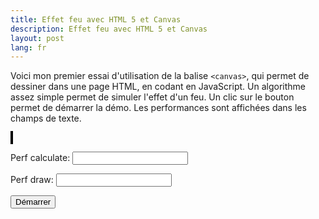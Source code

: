 ```yaml
---
title: Effet feu avec HTML 5 et Canvas
description: Effet feu avec HTML 5 et Canvas
layout: post
lang: fr
---
```

<script type="text/javascript">
    var WIDTH=100;
    var HEIGHT=50;
    var panel = new Array(WIDTH);
    var cc = new Array(256);

    function init() {
        initColors();
        initPanel();  
        setInterval('draw()', 500);
    }

function initColors() {
    for (c=0; c<256; c++) {
        cc[c]="rgb("+c+","+c+","+c+")";
    }
}

function initPanel() {
    for (var i=0; i<WIDTH; i++) {
        panel[i] = new Array(HEIGHT);
        for (var j=0; j<HEIGHT; j++) {
            panel[i][j] = 255;
        }
    }
} 

function updatePanel() {
    var s = new Date();
    for (var i=1; i<WIDTH-1; i++) {
        for (var j=HEIGHT-3; j>0; j--) {
            panel[i][j] = Math.floor((
                        panel[i-1][j+1]+
                        panel[i+1][j+1]+
                        panel[i][j+1]+
                        panel[i][j+2])/4);
        }
    }
    for (var i=0; i<WIDTH; i++) {
        panel[i][HEIGHT-1] = Math.floor(Math.random()*255);
        panel[i][HEIGHT-2] = Math.floor(Math.random()*255);
    }
}

function _draw1(ctx) {
    for (var i=0; i<WIDTH; i++) {
        for (var j=0; j<HEIGHT; j++) {
            ctx.fillStyle=cc[panel[i][j]];
            ctx.fillRect(i*4,j*4,4,4);
        }
    }
}

function _draw2(ctx) {
    for (var j=0; j<HEIGHT; j++) {
        ctx.moveTo(0,j)
            for (var i=0; i<WIDTH; i++) {
                ctx.beginPath();
                ctx.strokeStyle=cc[panel[i][j]];
                ctx.moveTo(i,j);
                ctx.lineTo(i+1,j);
                ctx.stroke();
            }
    }
}

function draw(){
    var canvas = document.getElementById('tutorial');
    if (canvas.getContext){
        var ctx = canvas.getContext('2d');
        var s = new Date();	
        _draw1(ctx);
        var e = new Date();
        updatePanel();
        var e2 = new Date();
        document.getElementById('perfDraw').value = e-s;
        document.getElementById('perfCalculate').value = e2-e;
    }
}

</script>
<style type="text/css">
    canvas { border: 2px solid black; }
</style>

Voici mon premier essai d'utilisation de la balise `<canvas>`, qui permet de dessiner dans une page
HTML, en codant en JavaScript. Un algorithme assez simple permet de simuler l'effet d'un feu. Un
clic sur le bouton permet de démarrer la démo. Les performances sont affichées dans les champs de
texte.

<canvas id="tutorial" width="400" height="200"></canvas>

Perf calculate: <input type="text" id="perfCalculate" />

Perf draw: <input type="text" id="perfDraw" />

<input type="button" value="Démarrer" onClick="init()" />  


